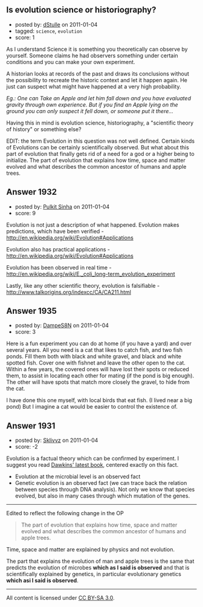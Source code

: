 ## Is evolution science or historiography?

- posted by: [dStulle](https://stackexchange.com/users/-1/277-dstulle) on 2011-01-04
- tagged: `science`, `evolution`
- score: 1

As I understand Science it is something you theoretically can observe by yourself. Someone claims he had observers something under certain conditions and you can make your own experiment.

A historian looks at records of the past and draws its conclusions without the possibility to recreate the historic context and let it happen again. He just can suspect what might have happened at a very high probability.

*Eg.: One can Take an Apple and let him fall down and you have evaluated gravity through own experience. But if you find an Apple lying on the ground you can only suspect it fell down, or someone put it there…*

Having this in mind is evolution science, historiography, a "scientific theory of history" or something else?

EDIT: the term Evolution in this question was not well defined. Certain kinds of Evolutions can be certainly scientifically observed. But what about this part of evolution that finally gets rid of a need for a god or a higher being to initialize. The part of evolution that explains how time, space and matter evolved and what describes the common ancestor of humans and apple trees.


## Answer 1932

- posted by: [Pulkit Sinha](https://stackexchange.com/users/-1/23-pulkit-sinha) on 2011-01-04
- score: 9

Evolution is not just a description of what happened. Evolution makes predictions, which have been verified - http://en.wikipedia.org/wiki/Evolution#Applications

Evolution also has practical applications - http://en.wikipedia.org/wiki/Evolution#Applications

Evolution has been observed in real time - http://en.wikipedia.org/wiki/E._coli_long-term_evolution_experiment

Lastly, like any other scientific theory, evolution is falsifiable - http://www.talkorigins.org/indexcc/CA/CA211.html


## Answer 1935

- posted by: [DampeS8N](https://stackexchange.com/users/-1/587-dampes8n) on 2011-01-04
- score: 3

Here is a fun experiment you can do at home (if you have a yard) and over several years. All you need is a cat that likes to catch fish, and two fish ponds. Fill them both with black and white gravel, and black and white spotted fish. Cover one with fishnet and leave the other open to the cat. Within a few years, the covered ones will have lost their spots or reduced them, to assist in locating each other for mating (if the pond is big enough). The other will have spots that match more closely the gravel, to hide from the cat.

I have done this one myself, with local birds that eat fish. (I lived near a big pond) But I imagine a cat would be easier to control the existence of.


## Answer 1931

- posted by: [Sklivvz](https://stackexchange.com/users/-1/675-sklivvz) on 2011-01-04
- score: -2

<p>Evolution is a factual theory which can be confirmed by experiment. I suggest you read <a href="http://books.google.co.uk/books?id=CQdDhIgKM4UC&amp;printsec=frontcover&amp;dq=evidence+for+evolution+dawkins&amp;hl=en&amp;ei=RvwiTZzFKcOW4gb--YiHAg&amp;sa=X&amp;oi=book_result&amp;ct=result&amp;resnum=1&amp;ved=0CDAQ6AEwAA#v=onepage&amp;q&amp;f=false" rel="nofollow">Dawkins' latest book</a>, centered exactly on this fact.</p>

<ul>
<li>Evolution at the microbial level is an observed fact</li>
<li>Genetic evolution is an observed fact (we can trace back the relation between species through DNA analysis). Not only we know that species evolved, but also in many cases through which mutation of the genes.</li>
</ul>

<hr>

<p>Edited to reflect the following change in the OP</p>

<blockquote>
  <p>The part of evolution that explains how time, space and matter evolved and what describes the common ancestor of humans and apple trees.</p>
</blockquote>

<p>Time, space and matter are explained by physics and not evolution.</p>

<p>The part that explains the evolution of man and apple trees is the same that predicts the evolution of microbes <strong>which as I said is observed</strong> and that is scientifically explained by genetics, in particular evolutionary genetics <strong>which asi I said is observed</strong>.</p>




---

All content is licensed under [CC BY-SA 3.0](https://creativecommons.org/licenses/by-sa/3.0/).
